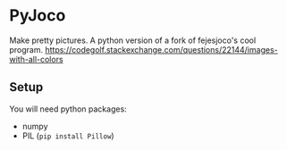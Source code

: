 # PyJoco

Make pretty pictures. A python version of a fork of fejesjoco's cool program.
https://codegolf.stackexchange.com/questions/22144/images-with-all-colors

## Setup

You will need python packages:
- numpy
- PIL (`pip install Pillow`)

